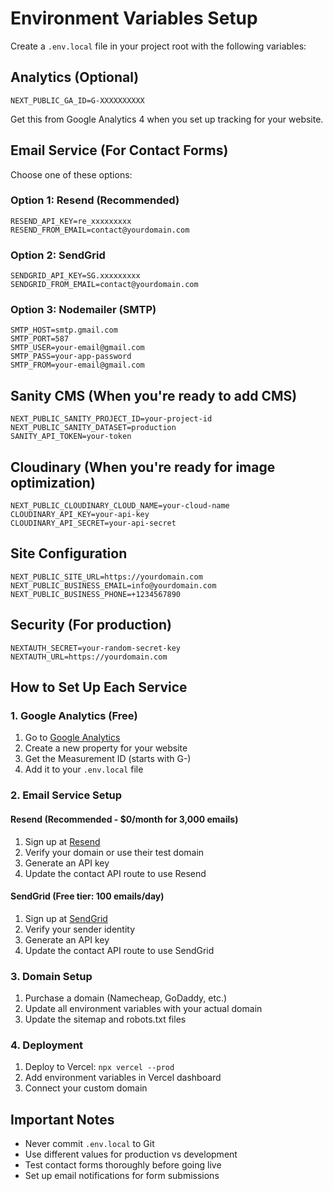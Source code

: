 # Environment Variables Setup

Create a `.env.local` file in your project root with the following variables:

## Analytics (Optional)
```
NEXT_PUBLIC_GA_ID=G-XXXXXXXXXX
```
Get this from Google Analytics 4 when you set up tracking for your website.

## Email Service (For Contact Forms)
Choose one of these options:

### Option 1: Resend (Recommended)
```
RESEND_API_KEY=re_xxxxxxxxx
RESEND_FROM_EMAIL=contact@yourdomain.com
```

### Option 2: SendGrid
```
SENDGRID_API_KEY=SG.xxxxxxxxx
SENDGRID_FROM_EMAIL=contact@yourdomain.com
```

### Option 3: Nodemailer (SMTP)
```
SMTP_HOST=smtp.gmail.com
SMTP_PORT=587
SMTP_USER=your-email@gmail.com
SMTP_PASS=your-app-password
SMTP_FROM=your-email@gmail.com
```

## Sanity CMS (When you're ready to add CMS)
```
NEXT_PUBLIC_SANITY_PROJECT_ID=your-project-id
NEXT_PUBLIC_SANITY_DATASET=production
SANITY_API_TOKEN=your-token
```

## Cloudinary (When you're ready for image optimization)
```
NEXT_PUBLIC_CLOUDINARY_CLOUD_NAME=your-cloud-name
CLOUDINARY_API_KEY=your-api-key
CLOUDINARY_API_SECRET=your-api-secret
```

## Site Configuration
```
NEXT_PUBLIC_SITE_URL=https://yourdomain.com
NEXT_PUBLIC_BUSINESS_EMAIL=info@yourdomain.com
NEXT_PUBLIC_BUSINESS_PHONE=+1234567890
```

## Security (For production)
```
NEXTAUTH_SECRET=your-random-secret-key
NEXTAUTH_URL=https://yourdomain.com
```

## How to Set Up Each Service

### 1. Google Analytics (Free)
1. Go to [Google Analytics](https://analytics.google.com/)
2. Create a new property for your website
3. Get the Measurement ID (starts with G-)
4. Add it to your `.env.local` file

### 2. Email Service Setup

#### Resend (Recommended - $0/month for 3,000 emails)
1. Sign up at [Resend](https://resend.com/)
2. Verify your domain or use their test domain
3. Generate an API key
4. Update the contact API route to use Resend

#### SendGrid (Free tier: 100 emails/day)
1. Sign up at [SendGrid](https://sendgrid.com/)
2. Verify your sender identity
3. Generate an API key
4. Update the contact API route to use SendGrid

### 3. Domain Setup
1. Purchase a domain (Namecheap, GoDaddy, etc.)
2. Update all environment variables with your actual domain
3. Update the sitemap and robots.txt files

### 4. Deployment
1. Deploy to Vercel: `npx vercel --prod`
2. Add environment variables in Vercel dashboard
3. Connect your custom domain

## Important Notes

- Never commit `.env.local` to Git
- Use different values for production vs development
- Test contact forms thoroughly before going live
- Set up email notifications for form submissions 